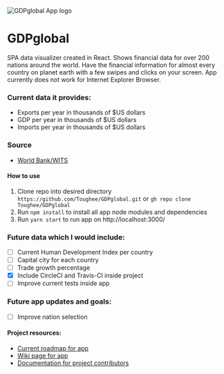 
![GDPglobal App logo](src/img/global-icon.png)

# GDPglobal

SPA data visualizer created in React. Shows financial data for over 200 nations around the world. Have the financial information for almost every country on planet earth with a few swipes and clicks on your screen. App currently does not work for Internet Explorer Browser.

###  Current data it provides:

- Exports per year in thousands of $US dollars
- GDP per year in thousands of $US dollars
- Imports per year in thousands of $US dollars

### Source

- [World Bank/WITS](https://wits.worldbank.org/countrystats.aspx?lang=en)

#### How to use

1. Clone repo into desired directory ```https://github.com/Toughee/GDPglobal.git``` or ```gh repo clone Toughee/GDPglobal```
2. Run ```npm install``` to install all app node modules and dependencies
3. Run ```yarn start``` to run app on http://localhost:3000/

### Future data which I would include:

- [ ] Current Human Development Index per country
- [ ] Capital city for each country
- [ ] Trade growth percentage
- [x] Include CircleCI and Travis-CI inside project
- [ ] Improve current tests inside app

### Future app updates and goals: 

- [ ] Improve nation selection

#### Project resources:

- [Current roadmap for app](https://github.com/Toughee/GDPglobal/projects/1)
- [Wiki page for app](https://github.com/Toughee/GDPglobal/wiki)
- [Documentation for project contributors](https://github.com/Toughee/GDPglobal/tree/master/docs)

